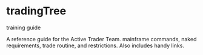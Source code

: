 # tradingTree
training guide

A reference guide for the Active Trader Team.  mainframe commands, naked requirements, trade routine, and restrictions.  Also includes handy links.  
